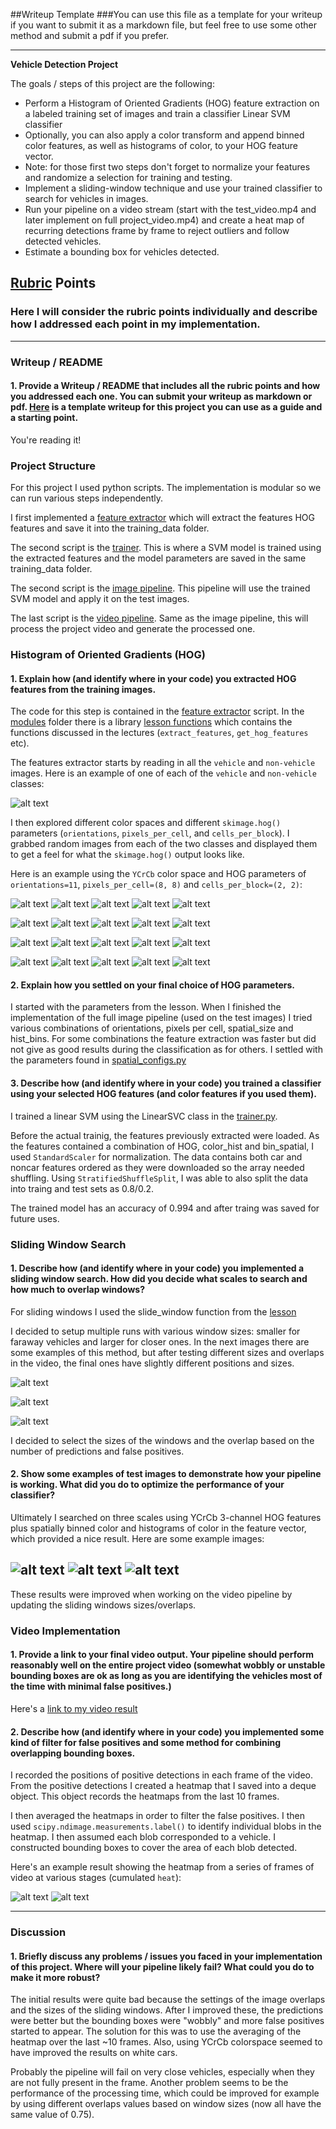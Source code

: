 ##Writeup Template
###You can use this file as a template for your writeup if you want to submit it as a markdown file, but feel free to use some other method and submit a pdf if you prefer.

---

**Vehicle Detection Project**

The goals / steps of this project are the following:

* Perform a Histogram of Oriented Gradients (HOG) feature extraction on a labeled training set of images and train a classifier Linear SVM classifier
* Optionally, you can also apply a color transform and append binned color features, as well as histograms of color, to your HOG feature vector.
* Note: for those first two steps don't forget to normalize your features and randomize a selection for training and testing.
* Implement a sliding-window technique and use your trained classifier to search for vehicles in images.
* Run your pipeline on a video stream (start with the test_video.mp4 and later implement on full project_video.mp4) and create a heat map of recurring detections frame by frame to reject outliers and follow detected vehicles.
* Estimate a bounding box for vehicles detected.

[//]: # (Image References)
[image1]: ./examples/car_not_car.png

[hog_c1]: ./output_images/train_hog_features/img1.png
[hog_c2]: ./output_images/train_hog_features/img2.png
[hog_c3]: ./output_images/train_hog_features/img3.png
[hog_c4]: ./output_images/train_hog_features/img4.png
[hog_c5]: ./output_images/train_hog_features/img5.png
[hog_c6]: ./output_images/train_hog_features/orig1.png
[hog_c7]: ./output_images/train_hog_features/orig2.png
[hog_c8]: ./output_images/train_hog_features/orig3.png
[hog_c9]: ./output_images/train_hog_features/orig4.png
[hog_c10]: ./output_images/train_hog_features/orig5.png

[hog_n1]: ./output_images/train_hog_features_car/img1.png
[hog_n2]: ./output_images/train_hog_features_car/img2.png
[hog_n3]: ./output_images/train_hog_features_car/img3.png
[hog_n4]: ./output_images/train_hog_features_car/img4.png
[hog_n5]: ./output_images/train_hog_features_car/img5.png
[hog_n6]: ./output_images/train_hog_features_car/orig1.png
[hog_n7]: ./output_images/train_hog_features_car/orig2.png
[hog_n8]: ./output_images/train_hog_features_car/orig3.png
[hog_n9]: ./output_images/train_hog_features_car/orig4.png
[hog_n10]: ./output_images/train_hog_features_car/orig5.png

[slide1]: ./output_images/image_slide_windows/img1_far.png
[slide2]: ./output_images/image_slide_windows/img1_med1.png
[slide3]: ./output_images/image_slide_windows/img1_near.png

[foud_cars1]: ./output_images/found_cars/img2.png
[foud_cars2]: ./output_images/found_cars/img3.png
[foud_cars3]: ./output_images/found_cars/img4.png

[heatmap1]: ./output_images/heatmap_cars/img4.png
[heatmap2]: ./output_images/heatmap_cars/img12.png

[image5]: ./examples/bboxes_and_heat.png
[image6]: ./examples/labels_map.png
[image7]: ./examples/output_bboxes.png
[video1]: ./project_video.mp4

## [Rubric](https://review.udacity.com/#!/rubrics/513/view) Points
### Here I will consider the rubric points individually and describe how I addressed each point in my implementation.  

---
### Writeup / README

#### 1. Provide a Writeup / README that includes all the rubric points and how you addressed each one.  You can submit your writeup as markdown or pdf.  [Here](https://github.com/udacity/CarND-Vehicle-Detection/blob/master/writeup_template.md) is a template writeup for this project you can use as a guide and a starting point.  

You're reading it!

### Project Structure

For this project I used python scripts. The implementation is modular so we can run various steps independently.

I first implemented a [feature extractor](https://github.com/adifatol/CarND-Vehicle-Detection/blob/master/feature_extractor.py) which will extract the features HOG features and save it into the training_data folder.

The second script is the [trainer](https://github.com/adifatol/CarND-Vehicle-Detection/blob/master/trainer.py). This is where a SVM model is trained using the extracted features and the model parameters are saved in the same training_data folder.

The second script is the [image pipeline](https://github.com/adifatol/CarND-Vehicle-Detection/blob/master/pipeline_img.py). This pipeline will use the trained SVM model and apply it on the test images.

The last script is the [video pipeline](https://github.com/adifatol/CarND-Vehicle-Detection/blob/master/pipeline_video.py). Same as the image pipeline, this will process the project video and generate the processed one.

### Histogram of Oriented Gradients (HOG)

#### 1. Explain how (and identify where in your code) you extracted HOG features from the training images.

The code for this step is contained in the [feature extractor](https://github.com/adifatol/CarND-Vehicle-Detection/blob/master/feature_extractor.py) script. In the [modules](https://github.com/adifatol/CarND-Vehicle-Detection/tree/master/modules) folder there is a library [lesson functions](https://github.com/adifatol/CarND-Vehicle-Detection/blob/master/modules/lesson_functions.py) which contains the functions discussed in the lectures (`extract_features`, `get_hog_features` etc).

The features extractor starts by reading in all the `vehicle` and `non-vehicle` images. Here is an example of one of each of the `vehicle` and `non-vehicle` classes:

![alt text][image1]

I then explored different color spaces and different `skimage.hog()` parameters (`orientations`, `pixels_per_cell`, and `cells_per_block`).  I grabbed random images from each of the two classes and displayed them to get a feel for what the `skimage.hog()` output looks like.

Here is an example using the `YCrCb` color space and HOG parameters of `orientations=11`, `pixels_per_cell=(8, 8)` and `cells_per_block=(2, 2)`:


![alt text][hog_c1] ![alt text][hog_c2] ![alt text][hog_c3] ![alt text][hog_c4] ![alt text][hog_c5]

![alt text][hog_c6] ![alt text][hog_c7] ![alt text][hog_c8] ![alt text][hog_c9] ![alt text][hog_c10]

![alt text][hog_n1] ![alt text][hog_n2] ![alt text][hog_n3] ![alt text][hog_n4] ![alt text][hog_n5]

![alt text][hog_n6] ![alt text][hog_n7] ![alt text][hog_n8] ![alt text][hog_n9] ![alt text][hog_n10]

#### 2. Explain how you settled on your final choice of HOG parameters.

I started with the parameters from the lesson. When I finished the implementation of the full image pipeline (used on the test images) I tried various combinations of orientations, pixels per cell, spatial_size and hist_bins. For some combinations the feature extraction was faster but did not give as good results during the classification as for others. I settled with the parameters found in [spatial_configs.py](https://github.com/adifatol/CarND-Vehicle-Detection/blob/master/modules/spatial_configs.py)

#### 3. Describe how (and identify where in your code) you trained a classifier using your selected HOG features (and color features if you used them).

I trained a linear SVM using the LinearSVC class in the [trainer.py](https://github.com/adifatol/CarND-Vehicle-Detection/blob/master/trainer.py).

Before the actual trainig, the features previously extracted were loaded. As the features contained a combination of HOG, color_hist and bin_spatial, I used `StandardScaler` for normalization. The data contains both car and noncar features ordered as they were downloaded so the array needed shuffling. Using `StratifiedShuffleSplit`, I was able to also split the data into traing and test sets as 0.8/0.2.

The trained model has an accuracy of 0.994 and after traing was saved for future uses.

### Sliding Window Search

#### 1. Describe how (and identify where in your code) you implemented a sliding window search.  How did you decide what scales to search and how much to overlap windows?

For sliding windows I used the slide_window function from the [lesson](https://github.com/adifatol/CarND-Vehicle-Detection/blob/master/modules/lesson_functions.py)

I decided to setup multiple runs with various window sizes: smaller for faraway vehicles and larger for closer ones. In the next images there are some examples of this method, but after testing different sizes and overlaps in the video, the final ones have slightly different positions and sizes.

![alt text][slide1]

![alt text][slide2]

![alt text][slide3]

I decided to select the sizes of the windows and the overlap based on the number of predictions and false positives.

#### 2. Show some examples of test images to demonstrate how your pipeline is working.  What did you do to optimize the performance of your classifier?

Ultimately I searched on three scales using YCrCb 3-channel HOG features plus spatially binned color and histograms of color in the feature vector, which provided a nice result.  Here are some example images:

![alt text][foud_cars1]
![alt text][foud_cars2]
![alt text][foud_cars3]
---

These results were improved when working on the video pipeline by updating the sliding windows sizes/overlaps.

### Video Implementation

#### 1. Provide a link to your final video output.  Your pipeline should perform reasonably well on the entire project video (somewhat wobbly or unstable bounding boxes are ok as long as you are identifying the vehicles most of the time with minimal false positives.)
Here's a [link to my video result](./project_processed_video.mp4)


#### 2. Describe how (and identify where in your code) you implemented some kind of filter for false positives and some method for combining overlapping bounding boxes.

I recorded the positions of positive detections in each frame of the video. From the positive detections I created a heatmap that I saved into a deque object. This object records the heatmaps from the last 10 frames.

I then averaged the heatmaps in order to filter the false positives.  I then used `scipy.ndimage.measurements.label()` to identify individual blobs in the heatmap.  I then assumed each blob corresponded to a vehicle.  I constructed bounding boxes to cover the area of each blob detected.

Here's an example result showing the heatmap from a series of frames of video at various stages (cumulated `heat`):

![alt text][heatmap1]
![alt text][heatmap2]

---

### Discussion

#### 1. Briefly discuss any problems / issues you faced in your implementation of this project.  Where will your pipeline likely fail?  What could you do to make it more robust?

The initial results were quite bad because the settings of the image overlaps and the sizes of the sliding windows. After I improved these, the predictions were better but the bounding boxes were "wobbly" and more false positives started to appear.
The solution for this was to use the averaging of the heatmap over the last ~10 frames. Also, using YCrCb colorspace seemed to have improved the results on white cars.

Probably the pipeline will fail on very close vehicles, especially when they are not fully present in the frame. Another problem seems to be the performance of the processing time, which could be improved for example by using different overlaps values based on window sizes (now all have the same value of 0.75).

